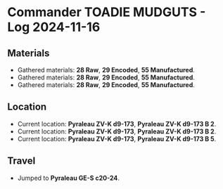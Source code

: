# Commander TOADIE MUDGUTS - Log 2024-11-16

## Materials
- Gathered materials: **28 Raw**, **29 Encoded**, **55 Manufactured**.
- Gathered materials: **28 Raw**, **29 Encoded**, **55 Manufactured**.
- Gathered materials: **28 Raw**, **29 Encoded**, **55 Manufactured**.

## Location
- Current location: **Pyraleau ZV-K d9-173**, **Pyraleau ZV-K d9-173 B 2**.
- Current location: **Pyraleau ZV-K d9-173**, **Pyraleau ZV-K d9-173 B 2**.
- Current location: **Pyraleau ZV-K d9-173**, **Pyraleau ZV-K d9-173 B 5**.

## Travel
- Jumped to **Pyraleau GE-S c20-24**.

